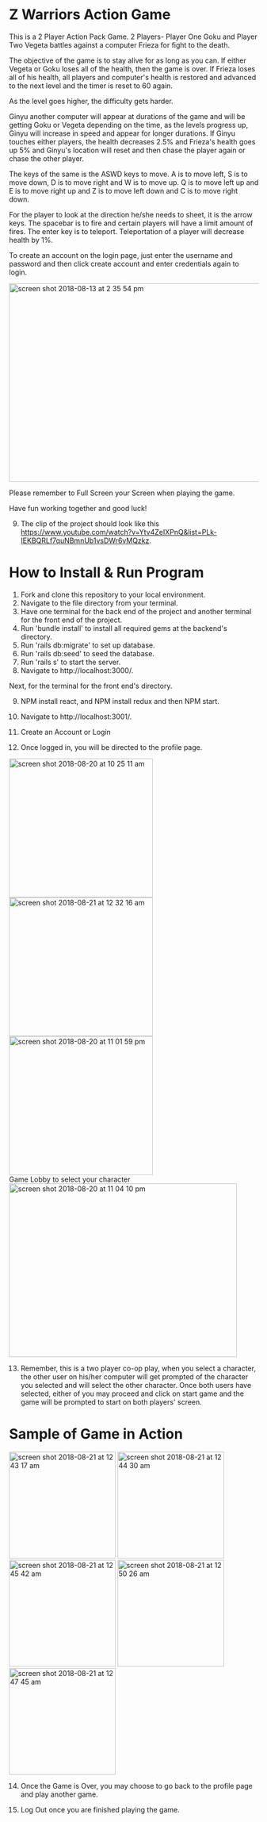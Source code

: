 # Z Warriors Action Game

This is a 2 Player Action Pack Game. 2 Players- Player One Goku and Player Two Vegeta battles against a computer Frieza for fight to the death.

The objective of the game is to stay alive for as long as you can. If either Vegeta or Goku loses all of the health, then the game is over. If Frieza loses all of his health, all players and computer's health is restored and advanced to the next level and the timer is reset to 60 again.

As the level goes higher, the difficulty gets harder.

Ginyu another computer will appear at durations of the game and will be getting Goku or Vegeta depending on the time, as the levels progress up, Ginyu will increase in speed and appear for longer durations. If Ginyu touches either players, the health decreases 2.5% and Frieza's health goes up 5% and Ginyu's location will reset and then chase the player again or chase the other player.

The keys of the same is the ASWD keys to move. A is to move left, S is to move down, D is to move right and W is to move up. Q is to move left up and E is to move right up and Z is to move left down and C is to move right down.

For the player to look at the direction he/she needs to sheet, it is the arrow keys. The spacebar is to fire and certain players will have a limit amount of fires. The enter key is to teleport. Teleportation of a player will decrease health by 1%.

To create an account on the login page, just enter the username and password and then click create account and enter credentials again to login.

<img width="600" height="400" alt="screen shot 2018-08-13 at 2 35 54 pm" src="https://user-images.githubusercontent.com/34640293/44062347-eec91bb0-9f29-11e8-8b8d-dac2c4a0bcb1.png">

Please remember to Full Screen your Screen when playing the game.

Have fun working together and good luck!

9. The clip of the project should look like this https://www.youtube.com/watch?v=Ytv4ZeIXPnQ&list=PLk-IEKBQRLf7quNBmnUb1vsDWr6vMQzkz.

# How to Install & Run Program
1. Fork and clone this repository to your local environment.
2. Navigate to the file directory from your terminal.
3. Have one terminal for the back end of the project and another terminal for the front end of the project.
4. Run 'bundle install' to install all required gems at the backend's directory.
5. Run 'rails db:migrate' to set up database.
6. Run 'rails db:seed' to seed the database.
7. Run 'rails s' to start the server.
8. Navigate to http://localhost:3000/.

Next, for the terminal for the front end's directory.

9. NPM install react, and NPM install redux and then NPM start.

10. Navigate to http://localhost:3001/.

11. Create an Account or Login

12. Once logged in, you will be directed to the profile page.
<div display="inline">

<img width="290" height="280" alt="screen shot 2018-08-20 at 10 25 11 am" src="https://user-images.githubusercontent.com/34640293/44346232-75362380-a463-11e8-84e6-986c6765db6a.png">

<img width="290" height="280" alt="screen shot 2018-08-21 at 12 32 16 am" src="https://user-images.githubusercontent.com/34640293/44380502-c4b73680-a4d9-11e8-8c88-f95f21df363d.png">

<img width="290" height="280" alt="screen shot 2018-08-20 at 11 01 59 pm" src="https://user-images.githubusercontent.com/34640293/44377975-202ef780-a4cd-11e8-86c7-c220bd5fc418.png">

</div>
Game Lobby to select your character

<img width="460" height="350" alt="screen shot 2018-08-20 at 11 04 10 pm" src="https://user-images.githubusercontent.com/34640293/44378028-62f0cf80-a4cd-11e8-8b51-6f3af96908e0.png">

13. Remember, this is a two player co-op play, when you select a character, the other user on his/her computer will get prompted of the character you selected and will select the other character. Once both users have selected, either of you may proceed and click on start game and the game will be prompted to start on both players' screen.

# Sample of Game in Action

<div display="inline">
<img width="215" height="215" alt="screen shot 2018-08-21 at 12 43 17 am" src="https://user-images.githubusercontent.com/34640293/44380993-4e680380-a4dc-11e8-982f-88eea6c67cd6.png">

<img width="215" height="215" alt="screen shot 2018-08-21 at 12 44 30 am" src="https://user-images.githubusercontent.com/34640293/44381049-8d965480-a4dc-11e8-91fa-77c972fbc7d0.png">

<img width="215" height="215" alt="screen shot 2018-08-21 at 12 45 42 am" src="https://user-images.githubusercontent.com/34640293/44381079-a3a41500-a4dc-11e8-87b3-c49e7cb860e5.png">

<img width="215" height="215" alt="screen shot 2018-08-21 at 12 50 26 am" src="https://user-images.githubusercontent.com/34640293/44381106-be768980-a4dc-11e8-85b8-f851ac6de42a.png">
</div>

<img width="215" height="215" alt="screen shot 2018-08-21 at 12 47 45 am" src="https://user-images.githubusercontent.com/34640293/44381258-773cc880-a4dd-11e8-96a1-474674357a66.png">

14. Once the Game is Over, you may choose to go back to the profile page and play another game.

15. Log Out once you are finished playing the game.
